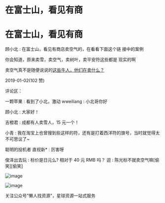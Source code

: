 # 在富士山，看见有商

# 在富士山，看见有商

顾小北 : 在富士山，看见有商店卖空气的，在看看下面这个链 接中的案例

你会知道，原来卖雪，卖空气，卖树叶，卖平安符这些都是 现实的啊

卖空气真不是随便说说的[这些牛人，他们在卖什么？](https://mp.weixin.qq.com/s/HwWBon8LT5DvWk1g39sdAg)

2019-01-02(102 赞)

评论区：

一颗苹果 : 看到了小北，激动 wweiliang : 小北哥你好

顾小北 : 大家好！

吉橙君 : 成都有人卖雪人，15 元一个！

小青 : 我在淘宝上也曾搜到些这样的符，还有是打着西洋符的旗号，当时就觉得太不可思议了~

聪明的投机者 直视新* : 厉害呀

俊泽出去玩 : 标价是日元么? 相对于 40 元 RMB 吗？ 逗 : 陈光标不就卖空气嘛[偷笑][偷笑]

![image](img/Image_181.png)

![image](img/Image_182.png)

关注公众号"懒人找资源"，星球资源一站式服务